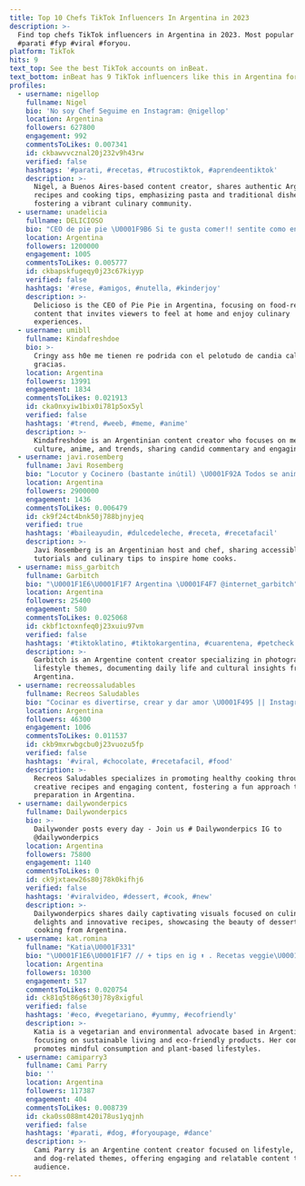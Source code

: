 ```yaml
---
title: Top 10 Chefs TikTok Influencers In Argentina in 2023
description: >-
  Find top chefs TikTok influencers in Argentina in 2023. Most popular hashtags:
  #parati #fyp #viral #foryou.
platform: TikTok
hits: 9
text_top: See the best TikTok accounts on inBeat.
text_bottom: inBeat has 9 TikTok influencers like this in Argentina for you to pitch.
profiles:
  - username: nigellop
    fullname: Nigel
    bio: 'No soy Chef Seguime en Instagram: @nigellop'
    location: Argentina
    followers: 627800
    engagement: 992
    commentsToLikes: 0.007341
    id: ckbawvvcznal20j232v9h43rw
    verified: false
    hashtags: '#parati, #recetas, #trucostiktok, #aprendeentiktok'
    description: >-
      Nigel, a Buenos Aires-based content creator, shares authentic Argentine
      recipes and cooking tips, emphasizing pasta and traditional dishes, while
      fostering a vibrant culinary community.
  - username: unadelicia
    fullname: DELICIOSO
    bio: "CEO de pie pie \U0001F9B6 Si te gusta comer!! sentite como en tu casa \U0001F60B"
    location: Argentina
    followers: 1200000
    engagement: 1005
    commentsToLikes: 0.005777
    id: ckbapskfugeqy0j23c67kiyyp
    verified: false
    hashtags: '#rese, #amigos, #nutella, #kinderjoy'
    description: >-
      Delicioso is the CEO of Pie Pie in Argentina, focusing on food-related
      content that invites viewers to feel at home and enjoy culinary
      experiences.
  - username: umibll
    fullname: Kindafreshdoe
    bio: >-
      Cringy ass h0e me tienen re podrida con el pelotudo de candia callense,
      gracias.
    location: Argentina
    followers: 13991
    engagement: 1834
    commentsToLikes: 0.021913
    id: cka0nxyiw1bix0i781p5ox5yl
    verified: false
    hashtags: '#trend, #weeb, #meme, #anime'
    description: >-
      Kindafreshdoe is an Argentinian content creator who focuses on meme
      culture, anime, and trends, sharing candid commentary and engaging humor.
  - username: javi.rosemberg
    fullname: Javi Rosemberg
    bio: "Locutor y Cocinero (bastante inútil) \U0001F92A Todos se animan a cocinar \U0001F468‍\U0001F373\U0001F3A4"
    location: Argentina
    followers: 2900000
    engagement: 1436
    commentsToLikes: 0.006479
    id: ck9f24ct4bnk50j788bjnyjeq
    verified: true
    hashtags: '#baileayudin, #dulcedeleche, #receta, #recetafacil'
    description: >-
      Javi Rosemberg is an Argentinian host and chef, sharing accessible cooking
      tutorials and culinary tips to inspire home cooks.
  - username: miss_garbitch
    fullname: Garbitch
    bio: "\U0001F1E6\U0001F1F7 Argentina \U0001F4F7 @internet_garbitch"
    location: Argentina
    followers: 25400
    engagement: 580
    commentsToLikes: 0.025068
    id: ckbf1ctoxnfeq0j23xuiu97vm
    verified: false
    hashtags: '#tiktoklatino, #tiktokargentina, #cuarentena, #petcheck'
    description: >-
      Garbitch is an Argentine content creator specializing in photography and
      lifestyle themes, documenting daily life and cultural insights from
      Argentina.
  - username: recreossaludables
    fullname: Recreos Saludables
    bio: "Cocinar es divertirse, crear y dar amor \U0001F495 || Instagram || @recreossaludables"
    location: Argentina
    followers: 46300
    engagement: 1006
    commentsToLikes: 0.011537
    id: ckb9mxrwbgcbu0j23vuozu5fp
    verified: false
    hashtags: '#viral, #chocolate, #recetafacil, #food'
    description: >-
      Recreos Saludables specializes in promoting healthy cooking through
      creative recipes and engaging content, fostering a fun approach to meal
      preparation in Argentina.
  - username: dailywonderpics
    fullname: Dailywonderpics
    bio: >-
      Dailywonder posts every day - Join us # Dailywonderpics IG to
      @dailywonderpics
    location: Argentina
    followers: 75800
    engagement: 1140
    commentsToLikes: 0
    id: ck9jxtaew26s80j78k0kifhj6
    verified: false
    hashtags: '#viralvideo, #dessert, #cook, #new'
    description: >-
      Dailywonderpics shares daily captivating visuals focused on culinary
      delights and innovative recipes, showcasing the beauty of desserts and
      cooking from Argentina.
  - username: kat.romina
    fullname: "Katia\U0001F331"
    bio: "\U0001F1E6\U0001F1F7 // + tips en ig ⬆️ . Recetas veggie\U0001F96C\U0001F951 & Consciencia\U0001F33F♻️"
    location: Argentina
    followers: 10300
    engagement: 517
    commentsToLikes: 0.020754
    id: ck81q5t86g6t30j78y8xigful
    verified: false
    hashtags: '#eco, #vegetariano, #yummy, #ecofriendly'
    description: >-
      Katia is a vegetarian and environmental advocate based in Argentina,
      focusing on sustainable living and eco-friendly products. Her content
      promotes mindful consumption and plant-based lifestyles.
  - username: camiparry3
    fullname: Cami Parry
    bio: ''
    location: Argentina
    followers: 117387
    engagement: 404
    commentsToLikes: 0.008739
    id: cka0ss088mt420i78us1yqjnh
    verified: false
    hashtags: '#parati, #dog, #foryoupage, #dance'
    description: >-
      Cami Parry is an Argentine content creator focused on lifestyle, dance,
      and dog-related themes, offering engaging and relatable content to her
      audience.
---
```


